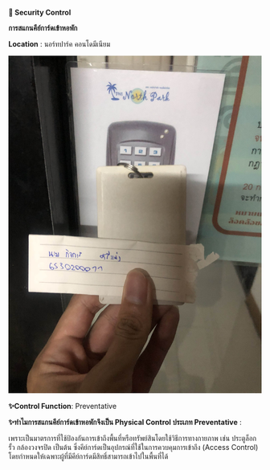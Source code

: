 **🔐 Security Control**

**การสแกนคีย์การ์ดเข้าหอพัก**

**Location** : นอร์ทปาร์ค คอนโดมีเนียม

![image](Pic/IMG_1503.jpg)

**✨Control Function**: Preventative

**✨ทำไมการสแกนคีย์การ์ดเข้าหอพักจึงเป็น Physical Control ประเภท Preventative** : 

   เพราะเป็นมาตรการที่ใช้ป้องกันการเข้าถึงพื้นที่หรือทรัพย์สินโดยใช้วิธีการทางกายภาพ เช่น ประตูล็อก รั้ว กล้องวงจรปิด เป็นต้น
ซึ่งคีย์การ์ดเป็นอุปกรณ์ที่ใช้ในการควบคุมการเข้าถึง (Access Control) โดยกำหนดให้เฉพาะผู้ที่มีคีย์การ์ดมีสิทธิ์สามารถเข้าไปในพื้นที่ได้

